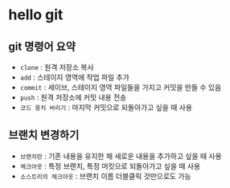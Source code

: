 # hello git

## git 명령어 요약

- `clone` : 원격 저장소 복사
- `add` : 스테이지 영역에 작업 파일 추가
- `commit` : 세이브, 스테이지 영역 파일들을 가지고 커밋을 만들 수 있음
- `push` : 원격 저장소에 커밋 내용 전송
- `코드 뭉치 버리기` : 마지막 커밋으로 되돌아가고 싶을 때 사용

## 브랜치 변경하기

- `브랜치란` : 기존 내용을 유지한 채 새로운 내용을 추가하고 싶을 때 사용
- `체크아웃` : 특정 브랜치, 특정 머킷으로 되돌아가고 싶을 때 사용
- `소스트리의 체크아웃` : 브랜치 이름 더블클릭 것만으로도 가능